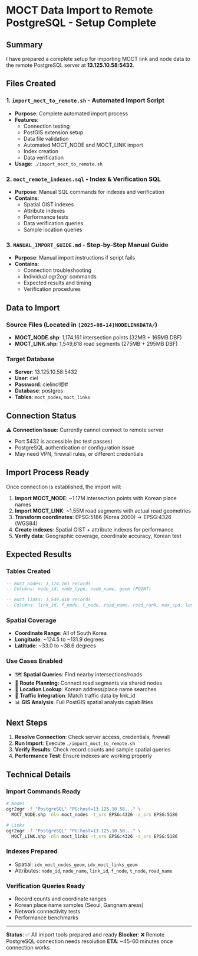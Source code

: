 # MOCT Data Import to Remote PostgreSQL - Setup Complete

## Summary

I have prepared a complete setup for importing MOCT link and node data to the remote PostgreSQL server at **13.125.10.58:5432**.

## Files Created

### 1. `import_moct_to_remote.sh` - Automated Import Script
- **Purpose**: Complete automated import process
- **Features**: 
  - Connection testing
  - PostGIS extension setup
  - Data file validation
  - Automated MOCT_NODE and MOCT_LINK import
  - Index creation
  - Data verification
- **Usage**: `./import_moct_to_remote.sh`

### 2. `moct_remote_indexes.sql` - Index & Verification SQL
- **Purpose**: Manual SQL commands for indexes and verification
- **Contains**: 
  - Spatial GIST indexes
  - Attribute indexes
  - Performance tests
  - Data verification queries
  - Sample location queries

### 3. `MANUAL_IMPORT_GUIDE.md` - Step-by-Step Manual Guide
- **Purpose**: Manual import instructions if script fails
- **Contains**: 
  - Connection troubleshooting
  - Individual ogr2ogr commands
  - Expected results and timing
  - Verification procedures

## Data to Import

### Source Files (Located in `[2025-08-14]NODELINKDATA/`)
- **MOCT_NODE.shp**: 1,174,161 intersection points (32MB + 165MB DBF)
- **MOCT_LINK.shp**: 1,549,618 road segments (275MB + 295MB DBF)

### Target Database
- **Server**: 13.125.10.58:5432
- **User**: ciel
- **Password**: cielinc!@#
- **Database**: postgres
- **Tables**: `moct_nodes`, `moct_links`

## Connection Status

⚠️  **Connection Issue**: Currently cannot connect to remote server
- Port 5432 is accessible (nc test passes)
- PostgreSQL authentication or configuration issue
- May need VPN, firewall rules, or different credentials

## Import Process Ready

Once connection is established, the import will:

1. **Import MOCT_NODE**: ~1.17M intersection points with Korean place names
2. **Import MOCT_LINK**: ~1.55M road segments with actual road geometries  
3. **Transform coordinates**: EPSG:5186 (Korea 2000) → EPSG:4326 (WGS84)
4. **Create indexes**: Spatial GIST + attribute indexes for performance
5. **Verify data**: Geographic coverage, coordinate accuracy, Korean text

## Expected Results

### Tables Created
```sql
-- moct_nodes: 1,174,161 records
-- Columns: node_id, node_type, node_name, geom (POINT)

-- moct_links: 1,549,618 records  
-- Columns: link_id, f_node, t_node, road_name, road_rank, max_spd, length, geom (LINESTRING)
```

### Spatial Coverage
- **Coordinate Range**: All of South Korea
- **Longitude**: ~124.5 to ~131.9 degrees
- **Latitude**: ~33.0 to ~38.6 degrees

### Use Cases Enabled
- 🗺️  **Spatial Queries**: Find nearby intersections/roads
- 🚗 **Route Planning**: Connect road segments via shared nodes
- 📍 **Location Lookup**: Korean address/place name searches  
- 🚦 **Traffic Integration**: Match traffic data by link_id
- 📊 **GIS Analysis**: Full PostGIS spatial analysis capabilities

## Next Steps

1. **Resolve Connection**: Check server access, credentials, firewall
2. **Run Import**: Execute `./import_moct_to_remote.sh`
3. **Verify Results**: Check record counts and sample spatial queries
4. **Performance Test**: Ensure indexes are working properly

## Technical Details

### Import Commands Ready
```bash
# Nodes
ogr2ogr -f "PostgreSQL" "PG:host=13.125.10.58..." \
  MOCT_NODE.shp -nln moct_nodes -t_srs EPSG:4326 -s_srs EPSG:5186

# Links  
ogr2ogr -f "PostgreSQL" "PG:host=13.125.10.58..." \
  MOCT_LINK.shp -nln moct_links -t_srs EPSG:4326 -s_srs EPSG:5186
```

### Indexes Prepared
- Spatial: `idx_moct_nodes_geom`, `idx_moct_links_geom`
- Attributes: `node_id`, `node_name`, `link_id`, `f_node`, `t_node`, `road_name`

### Verification Queries Ready
- Record counts and coordinate ranges
- Korean place name samples (Seoul, Gangnam areas)
- Network connectivity tests
- Performance benchmarks

---

**Status**: ✅ All import tools prepared and ready
**Blocker**: ❌ Remote PostgreSQL connection needs resolution
**ETA**: ~45-60 minutes once connection works
